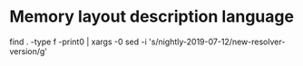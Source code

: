 Memory layout description language
==================================

find . -type f -print0 | xargs -0 sed -i 's/nightly-2019-07-12/new-resolver-version/g'
